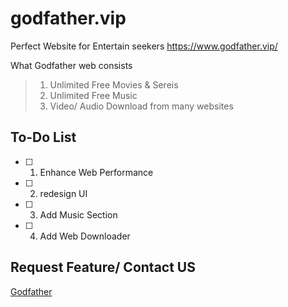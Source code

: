 # godfather.vip
Perfect Website for Entertain seekers 
<a href='https://www.godfather.vip/'>https://www.godfather.vip/</a>  

What Godfather web consists
> 1. Unlimited Free Movies & Sereis
> 2. Unlimited Free Music
> 3. Video/ Audio Download from many websites



## To-Do List
- [ ] 1. Enhance Web Performance
- [ ] 2. redesign UI
- [ ] 3. Add Music Section
- [ ] 4. Add Web Downloader


## Request Feature/ Contact US
<a href="mailto:movies.godfather.vip@gmail.com">Godfather</a>
